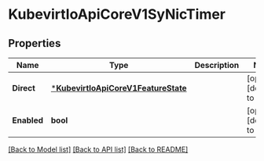 # KubevirtIoApiCoreV1SyNicTimer

## Properties
Name | Type | Description | Notes
------------ | ------------- | ------------- | -------------
**Direct** | [***KubevirtIoApiCoreV1FeatureState**](kubevirt.io.api.core.v1.FeatureState.md) |  | [optional] [default to null]
**Enabled** | **bool** |  | [optional] [default to null]

[[Back to Model list]](../README.md#documentation-for-models) [[Back to API list]](../README.md#documentation-for-api-endpoints) [[Back to README]](../README.md)



